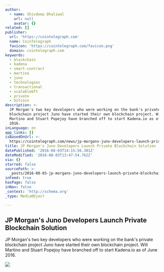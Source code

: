 ```yaml
---
author:
  - name: Shivdeep Dhaliwal
    url: null
    avatar: {}
related: []
publisher:
  url: 'https://cointelegraph.com'
  name: CoinTelegraph
  favicon: 'https://cointelegraph.com/favicon.png'
  domain: cointelegraph.com
keywords:
  - blockchain
  - kadena
  - smart-contract
  - martino
  - juno
  - technologies
  - transactional
  - scalablebft
  - private
  - bitcoin
description: >-
  JP Morgan's two key developers who were working on the bank's private
  blockchain project Juno have started their own blockchain project. Will
  Martino and Stuart Popejoy have branched off to start Kadena.io as of June
  2016.
inLanguage: en
app_links: []
isBasedOnUrl: >-
  https://cointelegraph.com/news/jp-morgans-juno-developers-launch-private-blockchain-solution
title: JP Morgan's Juno Developers Launch Private Blockchain Solution
datePublished: '2016-08-03T14:15:56.301Z'
dateModified: '2016-08-03T13:47:54.762Z'
via: {}
starred: false
sourcePath: >-
  _posts/2016-08-03-jp-morgans-juno-developers-launch-private-blockchain-soluti.md
inFeed: true
hasPage: false
inNav: false
_context: 'http://schema.org'
_type: MediaObject

---
```

<article style=""><h1>JP Morgan's Juno Developers Launch Private Blockchain Solution</h1><p>JP Morgan's two key developers who were working on the bank's private blockchain project Juno have started their own blockchain project. Will Martino and Stuart Popejoy have branched off to start Kadena.io as of June 2016.</p><img src="https://cointelegraph.com/images/725_Ly9jb2ludGVsZWdyYXBoLmNvbS9zdG9yYWdlL3VwbG9hZHMvdmlldy84NDY1NjkxYjkzYTIzMDAwMDFkYzU0NzE2NzU4YTJlZi5qcGc=.jpg" /></article>